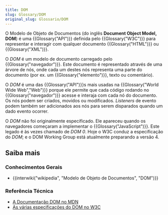 ```yaml
---
title: DOM
slug: Glossary/DOM
original_slug: Glossario/DOM
---
```


O Modelo de Objeto de Documentos (do inglês **Document Object Model, DOM**) é uma {{Glossary("API")}} definida pelo {{Glossary("W3C")}} para representar e interagir com qualquer documento {{Glossary("HTML")}} ou {{Glossary("XML")}}.

O _DOM_ é um modelo de documento carregado pelo {{Glossary("navegador")}}. Este documento é representado através de uma árvore de nós, onde cada um destes nós representa uma parte do documento (por ex. um {{Glossary("elemento")}}, texto ou comentário).

O _DOM_ é uma das {{Glossary("API")}}s mais usadas na {{Glossary("World Wide Web","Web")}} porque ele permite que cada código rodando no {{Glossary("navegador")}} acesse e interaja com cada nó do documento.
Os nós podem ser criados, movidos ou modificados. _Listeners_ de evento podem também ser adicionados aos nós para serem disparados quando um dado evento ocorrer.

O _DOM_ não foi originalmente especificado. Ele apareceu quando os navegadores começaram a implementar o {{Glossary("JavaScript")}}. Este legado é às vezes chamado de _DOM 0_.
Hoje o W3C conduz a especificação do _DOM_; e o DOM Working Group está atualmente preparando a versão 4.

## Saiba mais

### Conhecimentos Gerais

- {{interwiki("wikipedia", "Modelo de Objeto de Documentos", "DOM")}}

### Referência Técnica

- [A Documentação DOM no MDN](/pt-BR/docs/DOM)
- [As várias especificações do DOM no W3C](http://www.w3.org/DOM/DOMTR)
